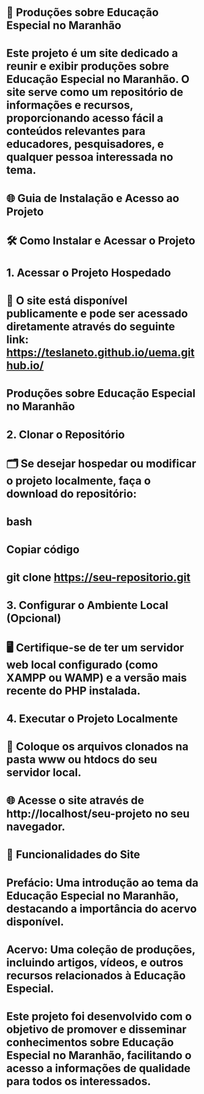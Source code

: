 # 🌟 Produções sobre Educação Especial no Maranhão
# Este projeto é um site dedicado a reunir e exibir produções sobre Educação Especial no Maranhão. O site serve como um repositório de informações e recursos, proporcionando acesso fácil a conteúdos relevantes para educadores, pesquisadores, e qualquer pessoa interessada no tema.

# 🌐 Guia de Instalação e Acesso ao Projeto
# 🛠️ Como Instalar e Acessar o Projeto
# 1. Acessar o Projeto Hospedado
# 🔗 O site está disponível publicamente e pode ser acessado diretamente através do seguinte link: https://teslaneto.github.io/uema.github.io/
# Produções sobre Educação Especial no Maranhão
# 2. Clonar o Repositório
# 🗂️ Se desejar hospedar ou modificar o projeto localmente, faça o download do repositório:
# bash
# Copiar código
# git clone https://seu-repositorio.git
# 3. Configurar o Ambiente Local (Opcional)
# 🖥️ Certifique-se de ter um servidor web local configurado (como XAMPP ou WAMP) e a versão mais recente do PHP instalada.
# 4. Executar o Projeto Localmente
# 📂 Coloque os arquivos clonados na pasta www ou htdocs do seu servidor local.
# 🌐 Acesse o site através de http://localhost/seu-projeto no seu navegador.
# 📝 Funcionalidades do Site
# Prefácio: Uma introdução ao tema da Educação Especial no Maranhão, destacando a importância do acervo disponível.
# Acervo: Uma coleção de produções, incluindo artigos, vídeos, e outros recursos relacionados à Educação Especial.

# Este projeto foi desenvolvido com o objetivo de promover e disseminar conhecimentos sobre Educação Especial no Maranhão, facilitando o acesso a informações de qualidade para todos os interessados.
